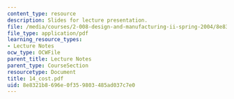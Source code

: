 ```yaml
---
content_type: resource
description: Slides for lecture presentation.
file: /media/courses/2-008-design-and-manufacturing-ii-spring-2004/8e8321b8696e0f359803485ad037c7e0_14_cost.pdf
file_type: application/pdf
learning_resource_types:
- Lecture Notes
ocw_type: OCWFile
parent_title: Lecture Notes
parent_type: CourseSection
resourcetype: Document
title: 14_cost.pdf
uid: 8e8321b8-696e-0f35-9803-485ad037c7e0
---
```

